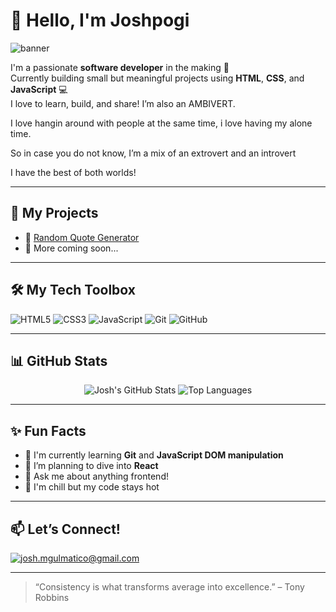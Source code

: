 # 👋 Hello, I'm Joshpogi

![banner](https://capsule-render.vercel.app/api?type=waving&color=0:08C8F6,100:1D2B64&height=200&section=header&text=Twistzz?&fontSize=40&fontAlign=50&fontColor=ffffff)

I'm a passionate **software developer** in the making 🌱  
Currently building small but meaningful projects using **HTML**, **CSS**, and **JavaScript** 💻  
I love to learn, build, and share! 
I’m also an AMBIVERT.

I love hangin around with people at the
same time, i love having my alone time.

So in case you do not know,
I’m a mix of an extrovert and an introvert

I have the best of both worlds! 

---

## 🚀 My Projects
- 🎯 [Random Quote Generator](https://github.com/joshgulmatico/random-quote-generator)
- 📁 More coming soon...

---

## 🛠️ My Tech Toolbox

![HTML5](https://img.shields.io/badge/HTML5-E34F26?style=for-the-badge&logo=html5&logoColor=white)
![CSS3](https://img.shields.io/badge/CSS3-1572B6?style=for-the-badge&logo=css3&logoColor=white)
![JavaScript](https://img.shields.io/badge/JavaScript-F7DF1E?style=for-the-badge&logo=javascript&logoColor=black)
![Git](https://img.shields.io/badge/Git-F05032?style=for-the-badge&logo=git&logoColor=white)
![GitHub](https://img.shields.io/badge/GitHub-100000?style=for-the-badge&logo=github&logoColor=white)

---

## 📊 GitHub Stats

<div align="center">
  <img src="https://github-readme-stats.vercel.app/api?username=waenski&show_icons=true&theme=radical" alt="Josh's GitHub Stats" />
  <img src="https://github-readme-stats.vercel.app/api/top-langs/?username=waenski&layout=compact&theme=radical" alt="Top Languages" />
</div>

---

## ✨ Fun Facts
- 🔭 I'm currently learning **Git** and **JavaScript DOM manipulation**
- 🌱 I’m planning to dive into **React**
- 💬 Ask me about anything frontend!
- 🥶 I'm chill but my code stays hot

---

## 📫 Let’s Connect!

[![josh.mgulmatico@gmail.com](https://img.shields.io/badge/email-D14836?style=for-the-badge&logo=gmail&logoColor=white)](mailto:your-email@example.com)

---

> “Consistency is what transforms average into excellence.” – Tony Robbins
